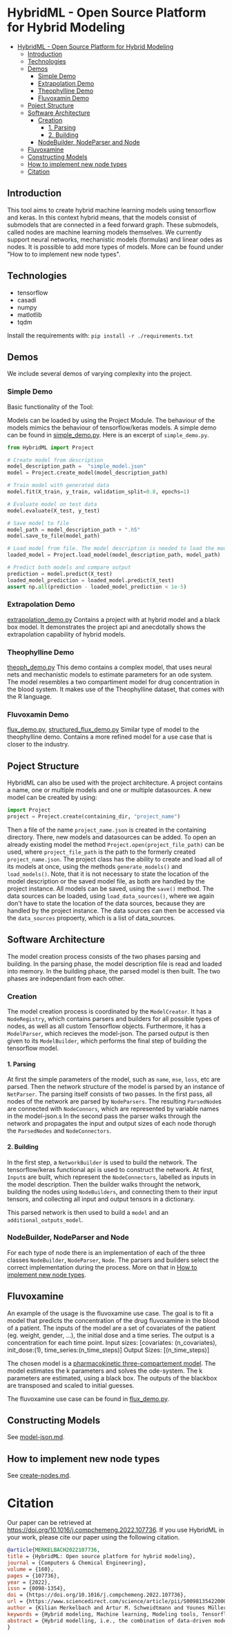 # HybridML - Open Source Platform for Hybrid Modeling

- [HybridML - Open Source Platform for Hybrid Modeling](#HybridML---Open-Source-Platform-for-Hybrid-Modeling)
  - [Introduction](#introduction)
  - [Technologies](#technologies)
  - [Demos](#demos)
    - [Simple Demo](#simple-demo)
    - [Extrapolation Demo](#extrapolation-demo)
    - [Theophylline Demo](#theophylline-demo)
    - [Fluvoxamin Demo](#fluvoxamin-demo)
  - [Poject Structure](#poject-structure)
  - [Software Architecture](#software-architecture)
    - [Creation](#creation)
      - [1. Parsing](#1-parsing)
      - [2. Building](#2-building)
    - [NodeBuilder, NodeParser and Node](#nodebuilder-nodeparser-and-node)
  - [Fluvoxamine](#fluvoxamine)
  - [Constructing Models](#constructing-models)
  - [How to implement new node types](#how-to-implement-new-node-types)
  - [Citation](#citation)
## Introduction
This tool aims to create hybrid machine learning models using tensorflow and keras.
In this context hybrid means, that the models consist of submodels that are connected in a feed forward graph.
These submodels, called nodes are machine learning models themselves.
We currently support neural networks, mechanistic models (formulas) and linear odes as nodes.
It is possible to add more types of models.
More can be found under "How to to implement new node types".


## Technologies
* tensorflow
* casadi
* numpy
* matlotlib
* tqdm

Install the requirements with:
```pip install -r ./requirements.txt```

## Demos
We include several demos of varying complexity into the project.


### Simple Demo
Basic functionality of the Tool:


Models can be loaded by using the Project Module.
The behaviour of the models mimics the behaviour of tensorflow/keras models.
A simple demo can be found in [simple_demo.py](demo/simple_demo.py).
Here is an excerpt of `simple_demo.py`.
```python
from HybridML import Project

# Create model from description
model_description_path =  "simple_model.json"
model = Project.create_model(model_description_path)

# Train model with generated data
model.fit(X_train, y_train, validation_split=0.8, epochs=1)

# Evaluate model on test data
model.evaluate(X_test, y_test)

# Save model to file
model_path = model_description_path + ".h5"
model.save_to_file(model_path)

# Load model from file. The model description is needed to load the model.
loaded_model = Project.load_model(model_description_path, model_path)

# Predict both models and compare output
prediction = model.predict(X_test)
loaded_model_prediction = loaded_model.predict(X_test)
assert np.all(prediction - loaded_model_prediction < 1e-5)
```

### Extrapolation Demo
[extrapolation_demo.py](demo/extrapolation_demo/extrapolation_demo.py)
Contains a project with at hybrid model and a black box model.
It demonstrates the project api and anecdotally shows the extrapolation capability of hybrid models.

### Theophylline Demo
[theoph_demo.py](demo/theoph/theoph_demo.py)
This demo contains a complex model, that uses neural nets and mechanistic models to estimate parameters for an ode system.
The model resembles a two compartiment model for drug concentration in the blood system.
It makes use of the Theophylline dataset, that comes with the R language.

### Fluvoxamin Demo
[flux_demo.py](demo/flux/flux_demo.py),
[structured_flux_demo.py](demo/flux/structured_flux_demo.py)
Similar type of model to the theophylline demo.
Contains a more refined model for a use case that is closer to the industry.


## Poject Structure
HybridML can also be used with the project architecture.
A project contains a name, one or multiple models and one or multiple datasources.
A new model can be created by using:
```python
import Project
project = Project.create(containing_dir, "project_name")
```
Then a file of the name `project_name.json` is created in the containing directory.
There, new models and datasources can be added.
To open an already existing model the method  `Project.open(project_file_path)` can be used, where `project_file_path` is the path to the formerly created `project_name.json`.
The project class has the ability to create and load all of its models at once, using the methods `generate_models()` and `load_models()`.
Note, that it is not necessary to state the location of the model description or the saved model file, as both are handled by the project instance.
All models can be saved, using the `save()` method.
The data sources can be loaded, using `load_data_sources()`, where we again don't have to state the location of the data sources, because they are handled by the project instance.
The data sources can then be accessed via the `data_sources` propoerty, which is a list of data_sources.


## Software Architecture

The model creation process consists of the two phases parsing and building.
In the parsing phase, the model description file is read and loaded into memory.
In the building phase, the parsed model is then built.
The two phases are independant from each other.

### Creation
The model creation process is coordinated by the `ModelCreator`.
It has a `NodeRegistry`, which contains parsers and builders for all possible types of nodes, as well as all custom Tensorflow objects.
Furthermore, it has a `ModelParser`, which recieves the model-json.
The parsed output is then given to its `ModelBuilder`, which performs the final step of building the tensorflow model.

#### 1. Parsing
At first the simple parameters of the model, such as `name`, `mse`, `loss`, etc are parsed.
Then the network structure of the model is parsed by an instance of `NetParser`.
The parsing itself consists of two passes.
In the first pass, all nodes of the network are parsed by `NodeParsers`.
The resulting `ParsedNode`s are connected with `NodeConnors`, which are represented by variable names in the model-json.s
In the second pass the parser walks through the network and propagates the input and output sizes of each node thorugh the `ParsedNodes` and `NodeConnectors`.

#### 2. Building
In the first step, a `NetworkBuilder` is used to build the network.
The tensorflow/keras functional api is used to construct the network.
At first, `Input`s are built, which represent the `NodeConnectors`, labelled as inputs in the model description.
Then the builder walks throught the network, building the nodes using `NodeBuilders`, and connecting them to their input tensors, and collecting all input and output tensors in a dictionary.

This parsed network is then used to build a `model` and an `additional_outputs_model`.


### NodeBuilder, NodeParser and Node
For each type of node there is an implementation of each of the three classes `NodeBuilder`, `NodeParser`, `Node`.
The parsers and builders select the correct implementation during the process.
More on that in [How to implement new node types](create-nodes.md).


## Fluvoxamine
An example of the usage is the fluvoxamine use case.
The goal is to fit a model that predicts the concentration of the drug fluvoxamine in the blood of a patient.
The inputs of the model are a set of covariates of the patient (eg. weight, gender, ...), the initial dose and a time series.
The output is a concentration for each time point.
Input sizes: [covariates: (n_covariates), init_dose:(1), time_series:(n_time_steps)]
Output Sizes: [(n_time_steps)]

The chosen model is a [pharmacokinetic three-compartement model](http://www.turkupetcentre.net/petanalysis/pk_3cm.html).
The model estimates the k parameters and solves the ode-system.
The k parameters are estimated, using a black box.
The outputs of the blackbox are transposed and scaled to initial guesses.

The fluvoxamine use case can be found in [flux_demo.py](demo/flux/flux_demo.py).


## Constructing Models
See [model-json.md](model-json.md).

## How to implement new node types
See [create-nodes.md](create-nodes.md).

# Citation
Our paper can be retrieved at https://doi.org/10.1016/j.compchemeng.2022.107736.
If you use HybridML in your work, please cite our paper using the following citation.
```bibtex
@article{MERKELBACH2022107736,
title = {HybridML: Open source platform for hybrid modeling},
journal = {Computers & Chemical Engineering},
volume = {160},
pages = {107736},
year = {2022},
issn = {0098-1354},
doi = {https://doi.org/10.1016/j.compchemeng.2022.107736},
url = {https://www.sciencedirect.com/science/article/pii/S0098135422000771},
author = {Kilian Merkelbach and Artur M. Schweidtmann and Younes Müller and Patrick Schwoebel and Adel Mhamdi and Alexander Mitsos and Andreas Schuppert and Thomas Mrziglod and Sebastian Schneckener},
keywords = {Hybrid modeling, Machine learning, Modeling tools, Tensorflow, Python, Pharmacokinetics},
abstract = {Hybrid modelling, i.e., the combination of data-driven modelling with mechanistic model components, reduces the data demand and enables extrapolation of data-driven models. However, building, training and evaluation of hybrid models is cumbersome with current frameworks. We developed HybridML, an open-source modeling platform, in which hybrid models can be trained, i.e., combinations of artificial neural networks, arithmetic expressions, and differential equations. We employ TensorFlow for artificial neural network training and Casadi to integrate ordinary differential equations and provide gradients of differential model equations enabling continuous time representations. HybridML provides also a JSON interface for the model development. We apply HybridML to an industrial case study, in which the trained model is used to predict drug concentrations over time, based on physiological information about the patients. To demonstrate its versatility, we also present a nonlinear application, where HybridML is used to model the spread of the COVID-19 pandemic in German federal states based on the state’s socio-economic attributes.}
}
```
